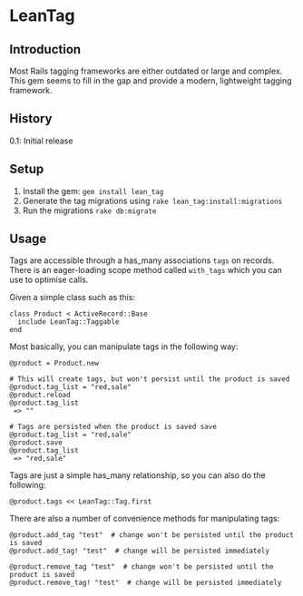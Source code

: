 # LeanTag

## Introduction
Most Rails tagging frameworks are either outdated or large and complex. This gem seems to fill in the gap and provide a modern, lightweight tagging framework.


## History
0.1: Initial release


## Setup
1. Install the gem: `gem install lean_tag`
2. Generate the tag migrations using `rake lean_tag:install:migrations`
3. Run the migrations `rake db:migrate`


## Usage
Tags are accessible through a has_many associations `tags` on records. There is an eager-loading scope method called `with_tags` which you can use to optimise calls.

Given a simple class such as this:

```
class Product < ActiveRecord::Base
  include LeanTag::Taggable
end
```

Most basically, you can manipulate tags in the following way:

```
@product = Product.new

# This will create tags, but won't persist until the product is saved
@product.tag_list = "red,sale"
@product.reload
@product.tag_list
 => ""

# Tags are persisted when the product is saved save
@product.tag_list = "red,sale"
@product.save
@product.tag_list
 => "red,sale"
```

Tags are just a simple has_many relationship, so you can also do the following:
```
@product.tags << LeanTag::Tag.first
```

There are also a number of convenience methods for manipulating tags:
```
@product.add_tag "test"  # change won't be persisted until the product is saved
@product.add_tag! "test"  # change will be persisted immediately

@product.remove_tag "test"  # change won't be persisted until the product is saved
@product.remove_tag! "test"  # change will be persisted immediately
```
